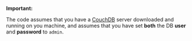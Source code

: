 **Important:**

The code assumes that you have a [CouchDB](https://couchdb.apache.org/#download) server downloaded and running on you machine, and assumes that you have set **both** the DB **user** and **password** to ```admin```.


